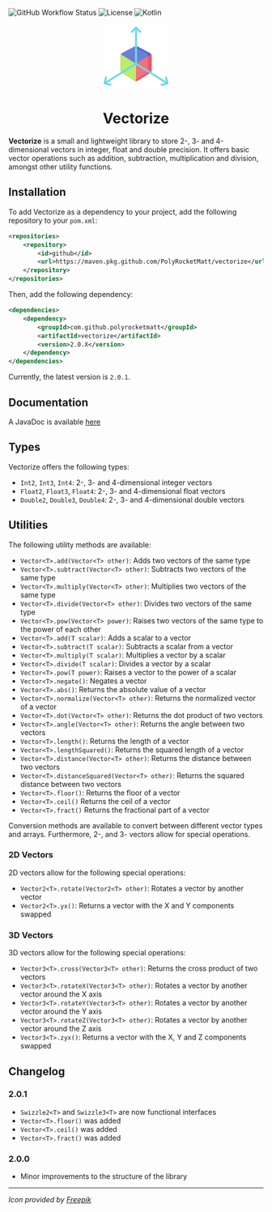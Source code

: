 ![GitHub Workflow Status](https://img.shields.io/github/actions/workflow/status/PolyRocketMatt/vectorize/deployment.yml?color=68AD63&style=for-the-badge)
![License](https://img.shields.io/badge/License-MIT-%2368AD63?style=for-the-badge)
![Kotlin](https://img.shields.io/badge/Java-16-%233e7fa8?logo=java&style=for-the-badge)

<p align="center">
    <img width="128" height="128" src="img/vectorize.png" />
</p>

<h1 align="center">Vectorize</h1>

**Vectorize** is a small and lightweight library to store 2-, 3- and 4-dimensional vectors
in integer, float and double precision. It offers basic vector operations such as
addition, subtraction, multiplication and division, amongst other utility functions.

## Installation

To add Vectorize as a dependency to your project, add the following repository to your `pom.xml`:

```xml
<repositories>
    <repository>
        <id>github</id>
        <url>https://maven.pkg.github.com/PolyRocketMatt/vectorize</url>
    </repository>
</repositories>
```

Then, add the following dependency:

```xml
<dependencies>
    <dependency>
        <groupId>com.github.polyrocketmatt</groupId>
        <artifactId>vectorize</artifactId>
        <version>2.0.X</version>
    </dependency>
</dependencies>
```

Currently, the latest version is `2.0.1`.

## Documentation

A JavaDoc is available [here](http://polyrocketmatt.me/Vectorize/)

## Types

Vectorize offers the following types:

- `Int2`, `Int3`, `Int4`: 2-, 3- and 4-dimensional integer vectors
- `Float2`, `Float3`, `Float4`: 2-, 3- and 4-dimensional float vectors
- `Double2`, `Double3`, `Double4`: 2-, 3- and 4-dimensional double vectors

## Utilities

The following utility methods are available:

- `Vector<T>.add(Vector<T> other)`: Adds two vectors of the same type
- `Vector<T>.subtract(Vector<T> other)`: Subtracts two vectors of the same type
- `Vector<T>.multiply(Vector<T> other)`: Multiplies two vectors of the same type
- `Vector<T>.divide(Vector<T> other)`: Divides two vectors of the same type
- `Vector<T>.pow(Vector<T> power)`: Raises two vectors of the same type to the power of each other
- `Vector<T>.add(T scalar)`: Adds a scalar to a vector
- `Vector<T>.subtract(T scalar)`: Subtracts a scalar from a vector
- `Vector<T>.multiply(T scalar)`: Multiplies a vector by a scalar
- `Vector<T>.divide(T scalar)`: Divides a vector by a scalar
- `Vector<T>.pow(T power)`: Raises a vector to the power of a scalar
- `Vector<T>.negate()`: Negates a vector
- `Vector<T>.abs()`: Returns the absolute value of a vector
- `Vector<T>.normalize(Vector<T> other)`: Returns the normalized vector of a vector
- `Vector<T>.dot(Vector<T> other)`: Returns the dot product of two vectors
- `Vector<T>.angle(Vector<T> other)`: Returns the angle between two vectors
- `Vector<T>.length()`: Returns the length of a vector
- `Vector<T>.lengthSquared()`: Returns the squared length of a vector
- `Vector<T>.distance(Vector<T> other)`: Returns the distance between two vectors
- `Vector<T>.distanceSquared(Vector<T> other)`: Returns the squared distance between two vectors
- `Vector<T>.floor()`: Returns the floor of a vector
- `Vector<T>.ceil()` Returns the ceil of a vector
- `Vector<T>.fract()` Returns the fractional part of a vector

Conversion methods are available to convert between different vector types and arrays.
Furthermore, 2-, and 3- vectors allow for special operations.

### 2D Vectors

2D vectors allow for the following special operations:

- `Vector2<T>.rotate(Vector2<T> other)`: Rotates a vector by another vector
- `Vector2<T>.yx()`: Returns a vector with the X and Y components swapped

### 3D Vectors

3D vectors allow for the following special operations:

- `Vector3<T>.cross(Vector3<T> other)`: Returns the cross product of two vectors
- `Vector3<T>.rotateX(Vector3<T> other)`: Rotates a vector by another vector around the X axis
- `Vector3<T>.rotateY(Vector3<T> other)`: Rotates a vector by another vector around the Y axis
- `Vector3<T>.rotateZ(Vector3<T> other)`: Rotates a vector by another vector around the Z axis
- `Vector3<T>.zyx()`: Returns a vector with the X, Y and Z components swapped

## Changelog

### 2.0.1
- `Swizzle2<T>` and `Swizzle3<T>` are now functional interfaces
- `Vector<T>.floor()` was added
- `Vector<T>.ceil()` was added
- `Vector<T>.fract()` was added

### 2.0.0
- Minor improvements to the structure of the library
---

*Icon provided by [Freepik](https://www.flaticon.com/authors/freepik)*

